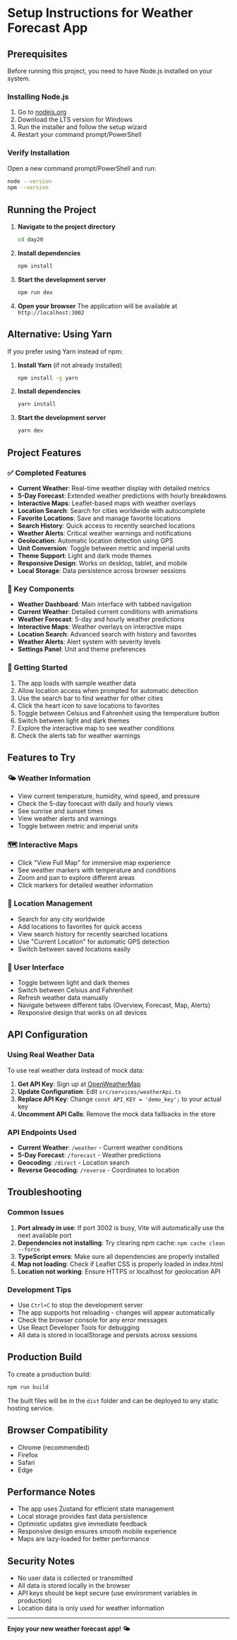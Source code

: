 # Setup Instructions for Weather Forecast App

## Prerequisites
Before running this project, you need to have Node.js installed on your system.

### Installing Node.js
1. Go to [nodejs.org](https://nodejs.org/)
2. Download the LTS version for Windows
3. Run the installer and follow the setup wizard
4. Restart your command prompt/PowerShell

### Verify Installation
Open a new command prompt/PowerShell and run:
```bash
node --version
npm --version
```

## Running the Project

1. **Navigate to the project directory**
   ```bash
   cd day20
   ```

2. **Install dependencies**
   ```bash
   npm install
   ```

3. **Start the development server**
   ```bash
   npm run dev
   ```

4. **Open your browser**
   The application will be available at `http://localhost:3002`

## Alternative: Using Yarn
If you prefer using Yarn instead of npm:

1. **Install Yarn** (if not already installed)
   ```bash
   npm install -g yarn
   ```

2. **Install dependencies**
   ```bash
   yarn install
   ```

3. **Start the development server**
   ```bash
   yarn dev
   ```

## Project Features

### ✅ Completed Features
- **Current Weather**: Real-time weather display with detailed metrics
- **5-Day Forecast**: Extended weather predictions with hourly breakdowns
- **Interactive Maps**: Leaflet-based maps with weather overlays
- **Location Search**: Search for cities worldwide with autocomplete
- **Favorite Locations**: Save and manage favorite locations
- **Search History**: Quick access to recently searched locations
- **Weather Alerts**: Critical weather warnings and notifications
- **Geolocation**: Automatic location detection using GPS
- **Unit Conversion**: Toggle between metric and imperial units
- **Theme Support**: Light and dark mode themes
- **Responsive Design**: Works on desktop, tablet, and mobile
- **Local Storage**: Data persistence across browser sessions

### 🎯 Key Components
- **Weather Dashboard**: Main interface with tabbed navigation
- **Current Weather**: Detailed current conditions with animations
- **Weather Forecast**: 5-day and hourly weather predictions
- **Interactive Maps**: Weather overlays on interactive maps
- **Location Search**: Advanced search with history and favorites
- **Weather Alerts**: Alert system with severity levels
- **Settings Panel**: Unit and theme preferences

### 🚀 Getting Started
1. The app loads with sample weather data
2. Allow location access when prompted for automatic detection
3. Use the search bar to find weather for other cities
4. Click the heart icon to save locations to favorites
5. Toggle between Celsius and Fahrenheit using the temperature button
6. Switch between light and dark themes
7. Explore the interactive map to see weather conditions
8. Check the alerts tab for weather warnings

## Features to Try

### 🌤️ Weather Information
- View current temperature, humidity, wind speed, and pressure
- Check the 5-day forecast with daily and hourly views
- See sunrise and sunset times
- View weather alerts and warnings
- Toggle between metric and imperial units

### 🗺️ Interactive Maps
- Click "View Full Map" for immersive map experience
- See weather markers with temperature and conditions
- Zoom and pan to explore different areas
- Click markers for detailed weather information

### 📍 Location Management
- Search for any city worldwide
- Add locations to favorites for quick access
- View search history for recently searched locations
- Use "Current Location" for automatic GPS detection
- Switch between saved locations easily

### 🎨 User Interface
- Toggle between light and dark themes
- Switch between Celsius and Fahrenheit
- Refresh weather data manually
- Navigate between different tabs (Overview, Forecast, Map, Alerts)
- Responsive design that works on all devices

## API Configuration

### Using Real Weather Data
To use real weather data instead of mock data:

1. **Get API Key**: Sign up at [OpenWeatherMap](https://openweathermap.org/api)
2. **Update Configuration**: Edit `src/services/weatherApi.ts`
3. **Replace API Key**: Change `const API_KEY = 'demo_key';` to your actual key
4. **Uncomment API Calls**: Remove the mock data fallbacks in the store

### API Endpoints Used
- **Current Weather**: `/weather` - Current weather conditions
- **5-Day Forecast**: `/forecast` - Weather predictions
- **Geocoding**: `/direct` - Location search
- **Reverse Geocoding**: `/reverse` - Coordinates to location

## Troubleshooting

### Common Issues
1. **Port already in use**: If port 3002 is busy, Vite will automatically use the next available port
2. **Dependencies not installing**: Try clearing npm cache: `npm cache clean --force`
3. **TypeScript errors**: Make sure all dependencies are properly installed
4. **Map not loading**: Check if Leaflet CSS is properly loaded in index.html
5. **Location not working**: Ensure HTTPS or localhost for geolocation API

### Development Tips
- Use `Ctrl+C` to stop the development server
- The app supports hot reloading - changes will appear automatically
- Check the browser console for any error messages
- Use React Developer Tools for debugging
- All data is stored in localStorage and persists across sessions

## Production Build
To create a production build:
```bash
npm run build
```

The built files will be in the `dist` folder and can be deployed to any static hosting service.

## Browser Compatibility
- Chrome (recommended)
- Firefox
- Safari
- Edge

## Performance Notes
- The app uses Zustand for efficient state management
- Local storage provides fast data persistence
- Optimistic updates give immediate feedback
- Responsive design ensures smooth mobile experience
- Maps are lazy-loaded for better performance

## Security Notes
- No user data is collected or transmitted
- All data is stored locally in the browser
- API keys should be kept secure (use environment variables in production)
- Location data is only used for weather information

---

**Enjoy your new weather forecast app! 🌤️**
